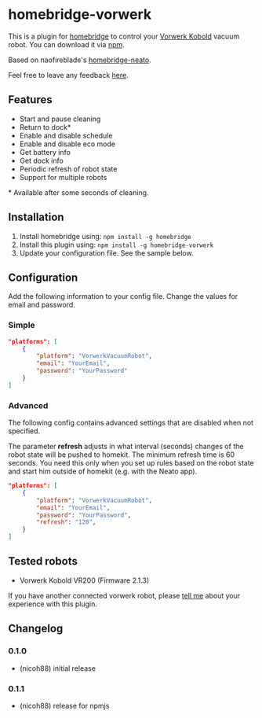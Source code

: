# homebridge-vorwerk

This is a plugin for [homebridge](https://github.com/nfarina/homebridge) to control your [Vorwerk Kobold](https://kobold.vorwerk.de/saugroboter/) vacuum robot. You can download it via [npm](https://www.npmjs.com/package/homebridge-vorwerk).

Based on naofireblade's [homebridge-neato](https://github.com/naofireblade/homebridge-neato).

Feel free to leave any feedback [here](https://github.com/nicoh88/homebridge-vorwerk/issues).


## Features

- Start and pause cleaning
- Return to dock\*
- Enable and disable schedule
- Enable and disable eco mode
- Get battery info
- Get dock info
- Periodic refresh of robot state
- Support for multiple robots

<!-- - Extra care navigation -->
\* Available after some seconds of cleaning.

## Installation

1. Install homebridge using: `npm install -g homebridge`
2. Install this plugin using: `npm install -g homebridge-vorwerk`
3. Update your configuration file. See the sample below.

## Configuration

Add the following information to your config file. Change the values for email and password.

### Simple

```json
"platforms": [
	{
		"platform": "VorwerkVacuumRobot",
		"email": "YourEmail",
		"password": "YourPassword"
	}
]
```

### Advanced

The following config contains advanced settings that are disabled when not specified.

The parameter **refresh** adjusts in what interval (seconds) changes of the robot state will be pushed to homekit. The minimum refresh time is 60 seconds. You need this only when you set up rules based on the robot state and start him outside of homekit (e.g. with the Neato app).

<!-- The parameter **extraCareNavigation** determines if supporting models (currently Neato D3 and D5) should take extra care of your furniture while cleaning. -->

```json
"platforms": [
	{
		"platform": "VorwerkVacuumRobot",
		"email": "YourEmail",
		"password": "YourPassword",
		"refresh": "120",
	}
]
```
<!-- "extraCareNavigation": true -->

## Tested robots

- Vorwerk Kobold VR200 (Firmware 2.1.3)

If you have another connected vorwerk robot, please [tell me](https://github.com/nicoh88/homebridge-vorwerk/issues) about your experience with this plugin.

## Changelog

### 0.1.0
* (nicoh88) initial release

### 0.1.1
* (nicoh88) release for npmjs

